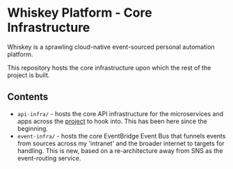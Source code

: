 # Whiskey Platform - Core Infrastructure

Whiskey is a sprawling cloud-native event-sourced personal automation platform.

This repository hosts the core infrastructure upon which the rest of the project is built.

## Contents

- `api-infra/` - hosts the core API infrastructure for the microservices and apps across the [project](https://github.com/whiskey-platform) to hook into. This has been here since the beginning.
- `event-infra/` - hosts the core EventBridge Event Bus that funnels events from sources across my 'intranet' and the broader internet to targets for handling. This is new, based on a re-architecture away from SNS as the event-routing service.
